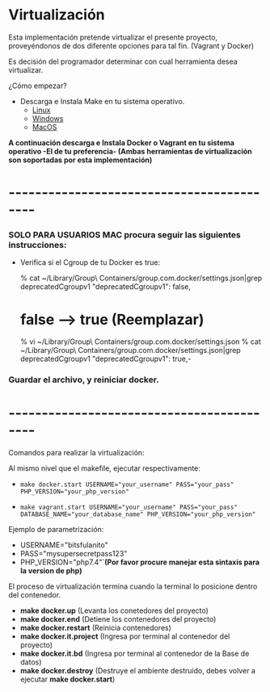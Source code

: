 # Virtualización

Esta implementación pretende virtualizar el presente proyecto, proveyéndonos de dos diferente opciones para tal fin.  (Vagrant y Docker)

Es decisión del programador determinar con cual herramienta desea virtualizar.

¿Cómo empezar?
- Descarga e Instala Make en tu sistema operativo.
    -	 [Linux](https://linuxhint.com/install-make-ubuntu/ "Linux")
    - [Windows](https://stackoverflow.com/questions/32127524/how-to-install-and-use-make-in-windows "Windows")
    - [MacOS](https://stackoverflow.com/questions/10265742/how-to-install-make-and-gcc-on-a-mac "MacOS")

**A continuación descarga e Instala Docker o Vagrant en tu sistema operativo -El de tu preferencia- (Ambas herramientas de virtualización son soportadas por esta implementación)**

# ------------------------------------------
### SOLO PARA USUARIOS MAC procura seguir las siguientes instrucciones:
- Verifica si el Cgroup de tu Docker es true:


    % cat ~/Library/Group\ Containers/group.com.docker/settings.json|grep deprecatedCgroupv1
      "deprecatedCgroupv1": false,
    
    # false --> true (Reemplazar)
    % vi ~/Library/Group\ Containers/group.com.docker/settings.json
    % cat ~/Library/Group\ Containers/group.com.docker/settings.json|grep deprecatedCgroupv1
      "deprecatedCgroupv1": true,- 

### Guardar el archivo, y reiniciar docker.
# ------------------------------------------

Comandos para realizar la virtualización:

Al mismo nivel que el makefile, ejecutar respectivamente:
- `make docker.start USERNAME="your_username" PASS="your_pass" PHP_VERSION="your_php_version"`

- `make vagrant.start USERNAME="your_username" PASS="your_pass" DATABASE_NAME="your_database_name" PHP_VERSION="your_php_version"`

Ejemplo de parametrización:
- USERNAME="bitsfulanito"
- PASS="mysupersecretpass123"
- PHP_VERSION="php7.4"`**(Por favor procure manejar esta sintaxis para la version de php)**

El proceso de virtualización termina cuando la terminal lo posicione dentro del contenedor.

- **make docker.up**  (Levanta los conetedores del proyecto)
- **make docker.end** (Detiene los contenedores del proyecto)
- **make docker.restart** (Reinicia contenedores)
- **make docker.it.project** (Ingresa por terminal al contenedor del proyecto)
- **make docker.it.bd**  (Ingresa por terminal al contenedor de la Base de datos)
- **make docker.destroy**  (Destruye el ambiente destruido, debes volver a ejecutar **make docker.start**)

